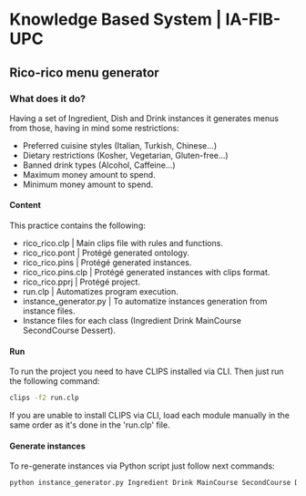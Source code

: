 # Knowledge Based System | IA-FIB-UPC
## Rico-rico menu generator

### What does it do?
Having a set of Ingredient, Dish and Drink instances it generates menus from those, having in mind some restrictions:

 * Preferred cuisine styles (Italian, Turkish, Chinese...)
 * Dietary restrictions (Kosher, Vegetarian, Gluten-free...)
 * Banned drink types (Alcohol, Caffeine...)
 * Maximum money amount to spend.
 * Minimum money amount to spend.

#### Content
This practice contains the following:

 * rico_rico.clp | Main clips file with rules and functions.
 * rico_rico.pont | Protégé generated ontology.
 * rico_rico.pins | Protégé generated instances.
 * rico_rico.pins.clp | Protégé generated instances with clips format.
 * rico_rico.pprj | Protégé project.
 * run.clp | Automatizes program execution.
 * instance_generator.py | To automatize instances generation from instance files.
 * Instance files for each class (Ingredient Drink MainCourse SecondCourse Dessert).

#### Run
To run the project you need to have CLIPS installed via CLI. Then just run the following command:

```bash
clips -f2 run.clp
```
If you are unable to install CLIPS via CLI, load each module manually in the same order as it's done in the 'run.clp' file.

#### Generate instances
To re-generate instances via Python script just follow next commands:

```bash
python instance_generator.py Ingredient Drink MainCourse SecondCourse Dessert
```
